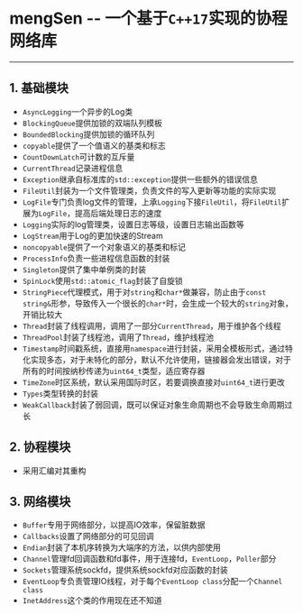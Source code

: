 # mengSen -- 一个基于```C++17```实现的协程网络库
---
## 1. 基础模块
- ```AsyncLogging```一个异步的Log类
- ```BlockingQueue```提供加锁的双端队列模板
- ```BoundedBlocking```提供加锁的循环队列
- ```copyable```提供了一个值语义的基类和标志
- ```CountDownLatch```可计数的互斥量
- ```CurrentThread```记录进程信息
- ```Exception```继承自标准库的```std::exception```提供一些额外的错误信息
- ```FileUtil```封装为一个文件管理类，负责文件的写入更新等功能的实际实现
- ```LogFile```专门负责log文件的管理，上承```Logging```下接```FileUtil```，将```FileUtil```扩展为```LogFile```，提高后端处理日志的速度
- ```Logging```实际的log管理类，设置日志等级，设置日志输出函数等
- ```LogStream```用于Log的更加快速的Stream
- ```noncopyable```提供了一个对象语义的基类和标记
- ```ProcessInfo```负责一些进程信息函数的封装
- ```Singleton```提供了集中单例类的封装
- ```SpinLock```使用```std::atomic_flag```封装了自旋锁
- ```StringPiece```代理模式，用于对```string```和```char*```做兼容，防止由于```const string&```形参，导致传入一个很长的```char*```时，会生成一个较大的```string```对象，开销比较大
- ```Thread```封装了线程调用，调用了一部分```CurrentThread```，用于维护各个线程
- ```ThreadPool```封装了线程池，调用了```Thread```，维护线程池
- ```Timestamp```时间戳系统，直接用```namespace```进行封装，采用全模板形式，通过特化实现多态，对于未特化的部分，默认不允许使用，链接器会发出错误，对于所有的时间按纳秒传递为```uint64_t```类型，适应寄存器
- ```TimeZone```时区系统，默认采用国际时区，若要调换直接对```uint64_t```进行更改
- ```Types```类型转换的封装
- ```WeakCallback```封装了弱回调，既可以保证对象生命周期也不会导致生命周期过长


## 2. 协程模块
- 采用汇编对其重构

## 3. 网络模块
- ```Buffer```专用于网络部分，以提高IO效率，保留脏数据
- ```Callbacks```设置了网络部分的可见回调
- ```Endian```封装了本机序转换为大端序的方法，以供内部使用
- ```Channel```管理fd回调函数和fd事件，用于连接fd，```EventLoop```，```Poller```部分
- ```Sockets```管理系统sockfd，提供系统sockfd对应函数的封装
- ```EventLoop```专负责管理IO线程，对于每个```EventLoop class```分配一个```Channel class```
- ```InetAddress```这个类的作用现在还不知道
